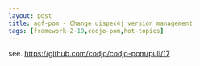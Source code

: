 ```yaml
---
layout: post
title: agf-pom - Change uispec4j version management
tags: [framework-2-19,codjo-pom,hot-topics]
---
```

see. https://github.com/codjo/codjo-pom/pull/17
